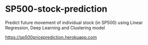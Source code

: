# SP500-stock-prediction
Predict future movement of individual stock (in SP500) using Linear Regression, Deep Learning and Clustering model

https://sp500priceprediction.herokuapp.com
